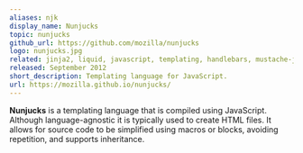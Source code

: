```yaml
---
aliases: njk
display_name: Nunjucks
topic: nunjucks
github_url: https://github.com/mozilla/nunjucks
logo: nunjucks.jpg
related: jinja2, liquid, javascript, templating, handlebars, mustache-js, ejs-templates
released: September 2012
short_description: Templating language for JavaScript.
url: https://mozilla.github.io/nunjucks/
---
```

**Nunjucks** is a templating language that is compiled using JavaScript.
Although language-agnostic it is typically used to create HTML files.
It allows for source code to be simplified using macros or blocks, avoiding repetition, and supports inheritance.
